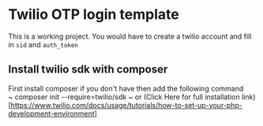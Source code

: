 # Twilio OTP login template
This is a working project. You would have to create a twilio account and fill in `sid` and  `auth_token` <br>
## Install twilio sdk with composer
First install composer if you don't have then add the following command <br>
~
 composer init --require=twilio/sdk
 ~
or (Click Here for full installation link)[https://www.twilio.com/docs/usage/tutorials/how-to-set-up-your-php-development-environment]
